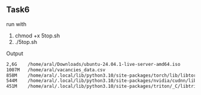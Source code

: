 ## Task6

run with
1. chmod +x 5top.sh
2. ./5top.sh

Output
```bash
2,6G    /home/aral/Downloads/ubuntu-24.04.1-live-server-amd64.iso
1007M   /home/aral/vacancies_data.csv
858M    /home/aral/.local/lib/python3.10/site-packages/torch/lib/libtorch_cuda.so
544M    /home/aral/.local/lib/python3.10/site-packages/nvidia/cudnn/lib/libcudnn_engines_precompiled.so.9
451M    /home/aral/.local/lib/python3.10/site-packages/triton/_C/libtriton.so
```
